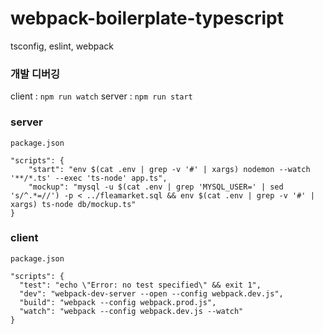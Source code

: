 # webpack-boilerplate-typescript
tsconfig, eslint, webpack

### 개발 디버깅
client : `npm run watch`
server : `npm run start`

### server
`package.json`
```
"scripts": {
    "start": "env $(cat .env | grep -v '#' | xargs) nodemon --watch '**/*.ts' --exec 'ts-node' app.ts",
    "mockup": "mysql -u $(cat .env | grep 'MYSQL_USER=' | sed 's/^.*=//') -p < ../fleamarket.sql && env $(cat .env | grep -v '#' | xargs) ts-node db/mockup.ts"
}
```


### client
`package.json`
```
"scripts": {
  "test": "echo \"Error: no test specified\" && exit 1",
  "dev": "webpack-dev-server --open --config webpack.dev.js",
  "build": "webpack --config webpack.prod.js",
  "watch": "webpack --config webpack.dev.js --watch"
}
```
